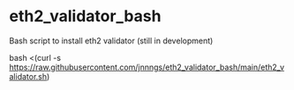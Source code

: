 # eth2_validator_bash
Bash script to install eth2 validator (still in development)

bash <(curl -s https://raw.githubusercontent.com/jnnngs/eth2_validator_bash/main/eth2_validator.sh)
